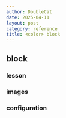 ```yaml
---
author: DoubleCat
date: 2025-04-11
layout: post
category: reference
title: <color> block
---
```


## <color> block
### lesson
### images
### configuration
